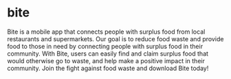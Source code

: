 # bite

Bite is a mobile app that connects people with surplus food from local restaurants and supermarkets. Our goal is to reduce food waste and provide food to those in need by connecting people with surplus food in their community. With Bite, users can easily find and claim surplus food that would otherwise go to waste, and help make a positive impact in their community. Join the fight against food waste and download Bite today!
